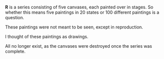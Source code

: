 **R** is a series consisting of five canvases, each painted over in stages. So whether this means five paintings in 20 states or 100 different paintings is a question.

These paintings were not meant to be seen, except in reproduction.

I thought of these paintings as drawings.

All no longer exist, as the canvases were destroyed once the series was complete.
